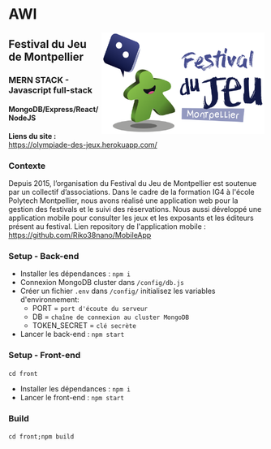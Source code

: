 # AWI
<img src="https://github.com/Salim-Azh/AWI/blob/main/front/src/public/img/logo_FDJ_FINAL_800.png" align="right"
     alt="Logo Festival du Jeu" width="320" height="200">
## Festival du Jeu de Montpellier

### MERN STACK - Javascript full-stack
#### MongoDB/Express/React/NodeJS
**Liens du site :** https://olympiade-des-jeux.herokuapp.com/

### Contexte
Depuis 2015, l’organisation du Festival du Jeu de Montpellier est soutenue par un collectif d’associations. Dans le cadre de la formation IG4 à l'école Polytech Montpellier,
nous avons réalisé une application web pour la gestion des festivals et le suivi des réservations. Nous aussi développé une application mobile pour consulter les jeux et les exposants et les éditeurs présent au festival. Lien repository de l'application mobile :  https://github.com/Riko38nano/MobileApp

### Setup - Back-end
* Installer les dépendances : `npm i`
* Connexion MongoDB cluster dans `/config/db.js`
* Créer un fichier `.env` dans `/config/` initialisez les variables d'environnement:
   - PORT = `port d'écoute du serveur`
   - DB = `chaîne de connexion au cluster MongoDB`
   - TOKEN_SECRET = `clé secrète`
* Lancer le back-end : `npm start`

### Setup - Front-end
`cd front`
* Installer les dépendances : `npm i`
* Lancer le front-end : `npm start`

### Build
`cd front;npm build`
